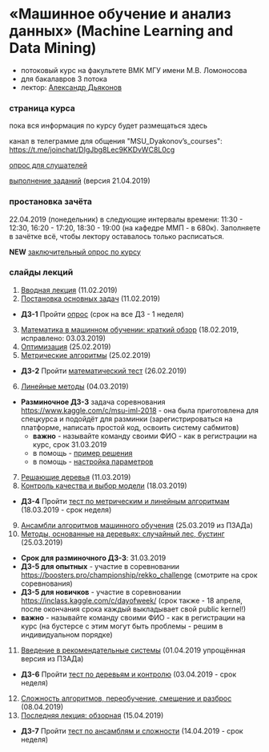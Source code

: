 # «Машинное обучение и анализ данных» (Machine Learning and Data Mining)
* потоковый курс на факультете ВМК МГУ имени М.В. Ломоносова 
* для бакалавров 3 потока
* лектор: [Александр Дьяконов](https://dyakonov.org/ag/)

### страница курса
пока вся информация по курсу будет размещаться здесь

канал в телеграмме для общения "MSU_Dyakonov’s_courses": https://t.me/joinchat/DIgJbg8Lec9KKDvWC8L0cg

[опрос для слушателей](https://docs.google.com/forms/d/e/1FAIpQLSccjUHHRveAV9txa4cyooAa2vPwDV8VqyGRqH4UWaK_6-vOMQ/viewform)

[выполнение заданий](https://docs.google.com/spreadsheets/d/1aeg_EdzKE_auNFfmMB_aFtcpB4bKud2dB-oI5h_cdjc/edit?usp=sharing) (версия 21.04.2019)

### простановка зачёта

22.04.2019 (понедельник) в следующие интервалы времени: 11:30 - 12:30, 16:20 - 17:20, 18:30 - 19:00 (на кафедре ММП - в 680к). Заполняете в зачётке всё, чтобы лектору оставалось только расписаться.

**NEW** [заключительный опрос по курсу](https://docs.google.com/forms/d/e/1FAIpQLSeijtuK3Ff4gyTYun9gWK6BZPoPUYf9Vl-0mTNAkUQE6vzIDA/viewform)

### слайды лекций

1. [Вводная лекция](AMD01_intro_15.pdf) (11.02.2019)
2. [Постановка основных задач](AMD02_intro_class_and_reg_19.pdf) (11.02.2019)

 * **ДЗ-1** Пройти [опрос](https://docs.google.com/forms/d/e/1FAIpQLSccjUHHRveAV9txa4cyooAa2vPwDV8VqyGRqH4UWaK_6-vOMQ/viewform) (срок на все ДЗ - 1 неделя)

3. [Математика в машинном обучении: краткий обзор](AMD03_math_40.pdf) (18.02.2019, исправлено: 03.03.2019)
4. [Оптимизация](AMD04_optimization_09.pdf) (25.02.2019)
5. [Метрические алгоритмы](AMD06_metric_18.pdf) (25.02.2019)

 * **ДЗ-2** Пройти [математический тест](https://docs.google.com/forms/d/e/1FAIpQLScWC8tcQ-le8RJI9H2wJpQYQrH9bbHpCi12vbtrBCOgwqS-Lg/viewform?fbzx=-3783970256306754859) (26.02.2019)
 
 6. [Линейные методы](AMD07_linear_29.pdf) (04.03.2019)

 * **Разминочное ДЗ-3** задача соревнования https://www.kaggle.com/c/msu-iml-2018 - она была приготовлена для спецкурса и подойдёт для разминки (зарегистрироваться на платформе, написать простой код, освоить систему сабмитов)
   * **важно** - называйте команду своими ФИО - как в регистрации на курс, срок 31.03.2019
   * в помощь - [пример решения](https://github.com/Dyakonov/notebooks/blob/master/dj_benchmark_GMSC_01.ipynb)
   * в помощь - [настройка параметров](https://github.com/Dyakonov/notebooks/blob/master/dj_invest_GMSC.ipynb)

7. [Решающие деревья](AMD09_tree_20.pdf) (11.03.2019)
8. [Контроль качества и выбор модели](AMD12_control_21.pdf) (18.03.2019)

 * **ДЗ-4** Пройти [тест по метрическим и линейным алгоритмам](https://docs.google.com/forms/d/e/1FAIpQLScETwt1mfhyKTUdlm7xptqFvkF2rL_HYI2c0Q4kkWrAUQ6mig/viewform) (18.03.2019 - срок неделя)

9. [Ансамбли алгоритмов машинного обучения](PZAD2018_06_ensemble_10.pdf) (25.03.2019 из ПЗАДа)
10. [Методы, основанные на деревьях: случайный лес, бустинг](AMD10_simpleRFgbm_03.pdf) (25.03.2019)

 * **Срок для разминочного ДЗ-3**: 31.03.2019
 * **ДЗ-5 для опытных** - участие в соревновании https://boosters.pro/championship/rekko_challenge (смотрите на срок соревнования)
 * **ДЗ-5 для новичков** - участие в соревновании https://inclass.kaggle.com/c/dayofweek/ (срок также - 18 апреля, после окончания срока каждый выкладывает свой public kernel!)
 * **важно** - называйте команду своими ФИО - как в регистрации на курс (на бустерсе с этим могут быть проблемы - решим в индивидуальном порядке)

11. [Введение в рекомендательные системы](AMD22_simplerecsys_01.pdf) (01.04.2019 упрощённая версия из ПЗАДа)

 * **ДЗ-6** Пройти [тест по деревьям и контролю](https://docs.google.com/forms/d/e/1FAIpQLSebxPEXjOL3og32H3yipSYz7GSMb6XAXXW9JYdf-jlT1GsjZQ/viewform) (03.04.2019 - срок неделя)

12. [Cложность алгоритмов, переобучение, смещение и разброс](AMD13_complexity_12.pdf) (08.04.2019)
13. [Последняя лекция: обзорная](AMD30_overview_03.pdf) (15.04.2019)

 * **ДЗ-7** Пройти [тест по ансамблям и сложности](https://docs.google.com/forms/d/e/1FAIpQLSe9RIO2Pb9lqz--M2O3IsTvRt4w9JqFt1olOe4aRNH0AxFjbA/viewform) (14.04.2019 - срок неделя)
